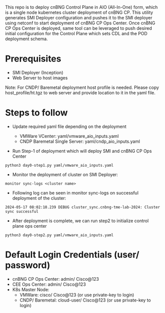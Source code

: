 This repo is to deploy cnBNG Control Plane in AIO (All-In-One) form, which is a single node kubernetes cluster deployment of cnBNG CP. This utility generates SMI Deployer configuration and pushes it to the SMI deployer using netconf to start deployment of cnBNG CP Ops Center. Once cnBNG CP Ops Center is deployed, same tool can be leveraged to push desired initial configuration for the Control Plane which sets CDL and the POD deployment schema. 

# Prerequisites
- SMI Deployer (Inception)
- Web Server to host images

Note: For CNDP/ Baremetal deployment host profile is needed. Please copy host_profile/ht.tgz to web server and provide location to it in the yaml file.

# Steps to follow
- Update required yaml file depending on the deployment
  - VMWare VCenter: yaml/vmware_aio_inputs.yaml
  - CNDP Baremetal Single Server: yaml/cndp_aio_inputs.yaml

- Run Step-1 of deployment which will deploy SMI and cnBNG CP Ops Center
```
python3 day0-step1.py yaml/vmware_aio_inputs.yaml
```

- Monitor the deployment of cluster on SMI Deployer:
```
monitor sync-logs <cluster name>
```

- Following log can be seen in monitor sync-logs on successful deployment of the cluster:
```
2024-05-17 08:02:10.239 DEBUG cluster_sync.cnbng-tme-lab-2024: Cluster sync successful
```

- After deployment is complete, we can run step2 to initialize control plane ops center
```
python3 day0-step2.py yaml/vmware_aio_inputs.yaml
```

# Default Login Credentials (user/ password)
- cnBNG CP Ops Center: admin/ Cisco@123
- CEE Ops Center: admin/ Cisco@123
- K8s Master Node: 
  - VMWare: cisco/ Cisco@123 (or use private-key to login)
  - CNDP/ Baremetal: cloud-user/ Cisco@123 (or use private-key to login)
